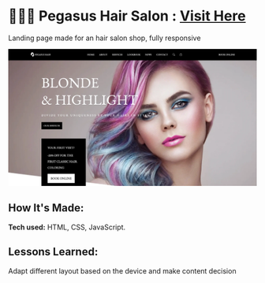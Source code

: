 # 💇🏻‍♀️ Pegasus Hair Salon : [Visit Here](https://pegasushairsalon.netlify.app/)

Landing page made for an hair salon shop, fully responsive 

![alt tag](assets/img/landing.webp)

## How It's Made:

**Tech used:** HTML, CSS, JavaScript.

## Lessons Learned:

Adapt different layout based on the device and make content decision


